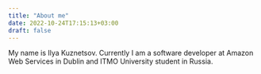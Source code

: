 ```yaml
---
title: "About me"
date: 2022-10-24T17:15:13+03:00
draft: false
---
```

My name is Ilya Kuznetsov. Currently I am a software developer at Amazon Web Services in Dublin and ITMO University student in Russia.
